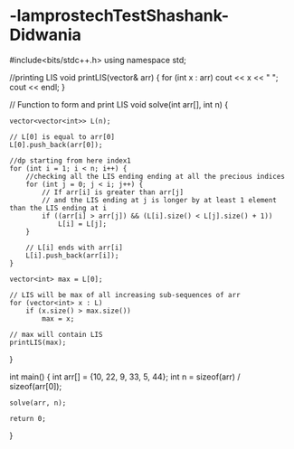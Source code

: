 # -lamprostechTestShashank-Didwania
#include<bits/stdc++.h>
using namespace std;

//printing LIS
void printLIS(vector<int>& arr) {
    for (int x : arr)
        cout << x << " ";
    cout << endl;
}


// Function to form and print LIS
void solve(int arr[], int n) {
    
    vector<vector<int>> L(n);

    // L[0] is equal to arr[0]
    L[0].push_back(arr[0]);

    //dp starting from here index1
    for (int i = 1; i < n; i++) {
        //checking all the LIS ending ending at all the precious indices
        for (int j = 0; j < i; j++) {
            // If arr[i] is greater than arr[j]
            // and the LIS ending at j is longer by at least 1 element than the LIS ending at i
            if ((arr[i] > arr[j]) && (L[i].size() < L[j].size() + 1))
                L[i] = L[j];
        }

        // L[i] ends with arr[i]
        L[i].push_back(arr[i]);
    }

    vector<int> max = L[0];

    // LIS will be max of all increasing sub-sequences of arr
    for (vector<int> x : L)
        if (x.size() > max.size())
            max = x;

    // max will contain LIS
    printLIS(max);
}

int main() {
    int arr[] = {10, 22, 9, 33, 5, 44};
    int n = sizeof(arr) / sizeof(arr[0]);

    solve(arr, n);

    return 0;
}
